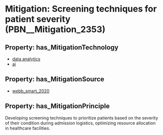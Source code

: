 # Mitigation: __Screening techniques for patient severity__ (PBN__Mitigation_2353)

## Property: has_MitigationTechnology

* [data analytics](../Technology/PBN__Technology_1069)
* [ai](../Technology/PBN__Technology_278)

## Property: has_MitigationSource

* [webb_smart_2020](../Article/PBN__Article_294)

## Property: has_MitigationPrinciple

Developing screening techniques to prioritize patients based on the severity of their condition during admission logistics, optimizing resource allocation in healthcare facilities.

